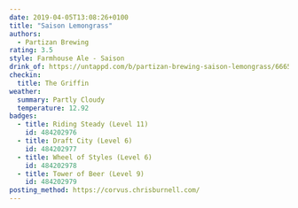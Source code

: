 ```yaml
---
date: 2019-04-05T13:08:26+0100
title: "Saison Lemongrass"
authors:
  - Partizan Brewing
rating: 3.5
style: Farmhouse Ale - Saison
drink_of: https://untappd.com/b/partizan-brewing-saison-lemongrass/666531
checkin:
  title: The Griffin
weather:
  summary: Partly Cloudy
  temperature: 12.92
badges:
  - title: Riding Steady (Level 11)
    id: 484202976
  - title: Draft City (Level 6)
    id: 484202977
  - title: Wheel of Styles (Level 6)
    id: 484202978
  - title: Tower of Beer (Level 9)
    id: 484202979
posting_method: https://corvus.chrisburnell.com/
---
```

